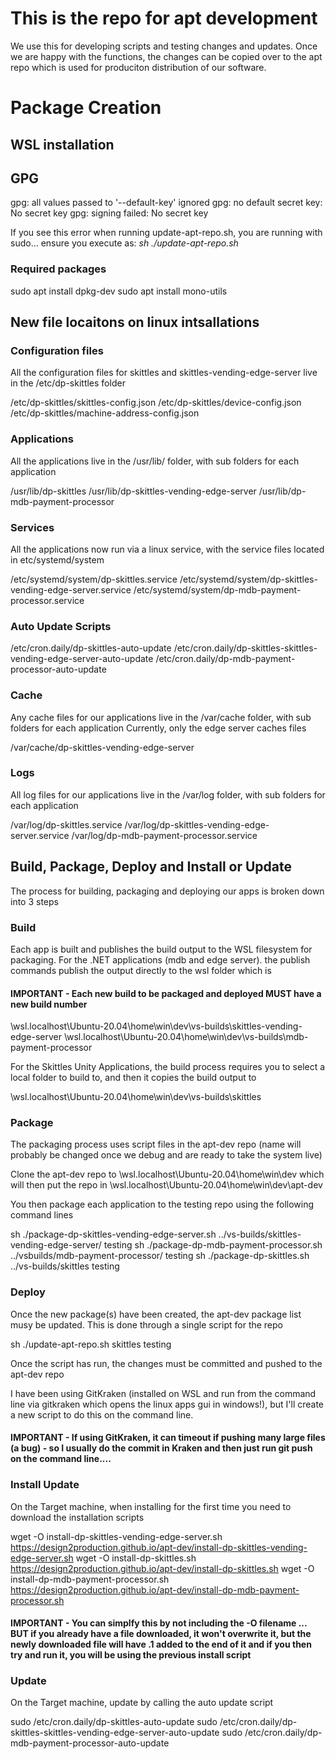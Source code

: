 # This is the repo for apt development 
We use this for developing scripts and testing changes and updates.
Once we are happy with the functions, the changes can be copied over to the apt repo which is used for produciton distribution of our software.

# Package Creation

## WSL installation

## GPG 
gpg: all values passed to '--default-key' ignored
gpg: no default secret key: No secret key
gpg: signing failed: No secret key

If you see this error when running update-apt-repo.sh, you are running with sudo... ensure you execute as: *sh ./update-apt-repo.sh*

### Required packages
sudo apt install dpkg-dev
sudo apt install mono-utils

## New file locaitons on linux intsallations

### Configuration files
All the configuration files for skittles and skittles-vending-edge-server live in the /etc/dp-skittles folder

/etc/dp-skittles/skittles-config.json
/etc/dp-skittles/device-config.json
/etc/dp-skittles/machine-address-config.json

### Applications
All the applications live in the /usr/lib/ folder, with sub folders for each application

/usr/lib/dp-skittles
/usr/lib/dp-skittles-vending-edge-server
/usr/lib/dp-mdb-payment-processor

### Services
All the applications now run via a linux service, with the service files located in etc/systemd/system

/etc/systemd/system/dp-skittles.service
/etc/systemd/system/dp-skittles-vending-edge-server.service
/etc/systemd/system/dp-mdb-payment-processor.service

### Auto Update Scripts
/etc/cron.daily/dp-skittles-auto-update
/etc/cron.daily/dp-skittles-skittles-vending-edge-server-auto-update
/etc/cron.daily/dp-mdb-payment-processor-auto-update

### Cache
Any cache files for our applications live in the /var/cache folder, with sub folders for each application
Currently, only the edge server caches files

/var/cache/dp-skittles-vending-edge-server

### Logs
All log files for our applications live in the /var/log folder, with sub folders for each application

/var/log/dp-skittles.service
/var/log/dp-skittles-vending-edge-server.service
/var/log/dp-mdb-payment-processor.service

## Build, Package, Deploy and Install or Update
The process for building, packaging and deploying our apps is broken down into 3 steps

### Build
Each app is built and publishes the build output to the WSL filesystem for packaging.
For the .NET applications (mdb and edge server). the publish commands publish the output directly to the wsl folder which is 

#### IMPORTANT - Each new build to be packaged and deployed MUST have a new build number

\\wsl.localhost\Ubuntu-20.04\home\win\dev\vs-builds\skittles-vending-edge-server
\\wsl.localhost\Ubuntu-20.04\home\win\dev\vs-builds\mdb-payment-processor

For the Skittles Unity Applications, the build process requires you to select a local folder to build to, and then it copies the build output to

\\wsl.localhost\Ubuntu-20.04\home\win\dev\vs-builds\skittles

### Package
The packaging process uses script files in the apt-dev repo (name will probably be changed once we debug and are ready to take the system live)

Clone the apt-dev repo to \\wsl.localhost\Ubuntu-20.04\home\win\dev which will then put the repo in \\wsl.localhost\Ubuntu-20.04\home\win\dev\apt-dev

You then package each application to the testing repo using the following command lines

sh ./package-dp-skittles-vending-edge-server.sh ../vs-builds/skittles-vending-edge-server/ testing
sh ./package-dp-mdb-payment-processor.sh ../vsbuilds/mdb-payment-processor/ testing
sh ./package-dp-skittles.sh ../vs-builds/skittles testing

### Deploy

Once the new package(s) have been created, the apt-dev package list musy be updated. This is done through a single script for the repo

sh ./update-apt-repo.sh skittles testing

Once the script has run, the changes must be committed and pushed to the apt-dev repo

I have been using GitKraken (installed on WSL and run from the command line via gitkraken which opens the linux apps gui in windows!), but I'll create a new script to do this on the command line.

#### IMPORTANT - If using GitKraken, it can timeout if pushing many large files (a bug) - so I usually do the commit in Kraken and then just run git push on the command line....

### Install Update

On the Target machine, when installing for the first time you need to download the installation scripts

wget -O install-dp-skittles-vending-edge-server.sh https://design2production.github.io/apt-dev/install-dp-skittles-vending-edge-server.sh
wget -O install-dp-skittles.sh https://design2production.github.io/apt-dev/install-dp-skittles.sh
wget -O install-dp-mdb-payment-processor.sh https://design2production.github.io/apt-dev/install-dp-mdb-payment-processor.sh

#### IMPORTANT - You can simplfy this by not including the -O filename ... BUT if you already have a file downloaded, it won't overwrite it, but the newly downloaded file will have .1 added to the end of it and if you then try and run it, you will be using the previous install script

### Update

On the Target machine, update by calling the auto update script

sudo /etc/cron.daily/dp-skittles-auto-update
sudo /etc/cron.daily/dp-skittles-skittles-vending-edge-server-auto-update
sudo /etc/cron.daily/dp-mdb-payment-processor-auto-update

